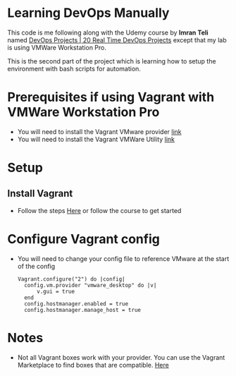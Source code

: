 # Learning DevOps Manually
This code is me following along with the Udemy course by **Imran Teli** named [DevOps Projects | 20 Real Time DevOps Projects](https://www.udemy.com/course/devopsprojects/) except that my lab is using VMWare Workstation Pro.

This is the second part of the project which is learning how to setup the environment with bash scripts for automation.

# Prerequisites if using Vagrant with VMWare Workstation Pro
- You will need to install the Vagrant VMware provider [link](https://www.vagrantup.com/docs/providers/vmware/installation)
- You will need to install the Vagrant VMWare Utility [link](https://www.vagrantup.com/docs/providers/vmware/vagrant-vmware-utility)

# Setup
## Install Vagrant
- Follow the steps [Here](https://learn.hashicorp.com/tutorials/vagrant/getting-started-install?in=vagrant/getting-started) or follow the course to get started

# Configure Vagrant config
- You will need to change your config file to reference VMware at the start of the config
  ```vagrant
  Vagrant.configure("2") do |config|
    config.vm.provider "vmware_desktop" do |v|
        v.gui = true
    end
    config.hostmanager.enabled = true 
    config.hostmanager.manage_host = true
  ```

# Notes
- Not all Vagrant boxes work with your provider. You can use the Vagrant Marketplace to find boxes that are compatible. [Here](https://app.vagrantup.com/boxes/search?provider=vmware)